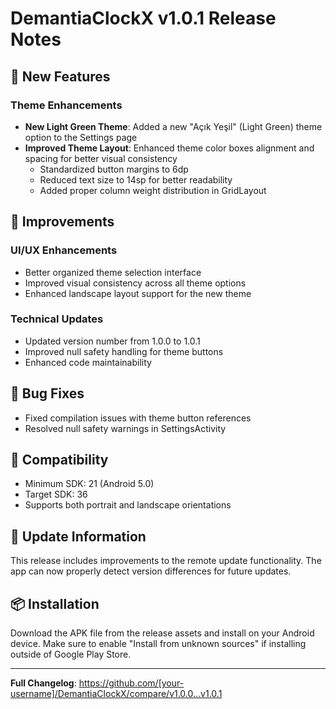 # DemantiaClockX v1.0.1 Release Notes

## 🎨 New Features

### Theme Enhancements
- **New Light Green Theme**: Added a new "Açık Yeşil" (Light Green) theme option to the Settings page
- **Improved Theme Layout**: Enhanced theme color boxes alignment and spacing for better visual consistency
  - Standardized button margins to 6dp
  - Reduced text size to 14sp for better readability
  - Added proper column weight distribution in GridLayout

## 🔧 Improvements

### UI/UX Enhancements
- Better organized theme selection interface
- Improved visual consistency across all theme options
- Enhanced landscape layout support for the new theme

### Technical Updates
- Updated version number from 1.0.0 to 1.0.1
- Improved null safety handling for theme buttons
- Enhanced code maintainability

## 🐛 Bug Fixes
- Fixed compilation issues with theme button references
- Resolved null safety warnings in SettingsActivity

## 📱 Compatibility
- Minimum SDK: 21 (Android 5.0)
- Target SDK: 36
- Supports both portrait and landscape orientations

## 🔄 Update Information
This release includes improvements to the remote update functionality. The app can now properly detect version differences for future updates.

## 📦 Installation
Download the APK file from the release assets and install on your Android device. Make sure to enable "Install from unknown sources" if installing outside of Google Play Store.

---

**Full Changelog**: https://github.com/[your-username]/DemantiaClockX/compare/v1.0.0...v1.0.1